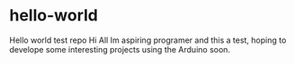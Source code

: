 # hello-world
Hello world test repo
Hi All Im aspiring programer and this a test, hoping to develope some interesting projects using the Arduino soon.
